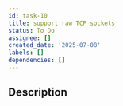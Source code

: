 ```yaml
---
id: task-10
title: support raw TCP sockets
status: To Do
assignee: []
created_date: '2025-07-08'
labels: []
dependencies: []
---
```


## Description
